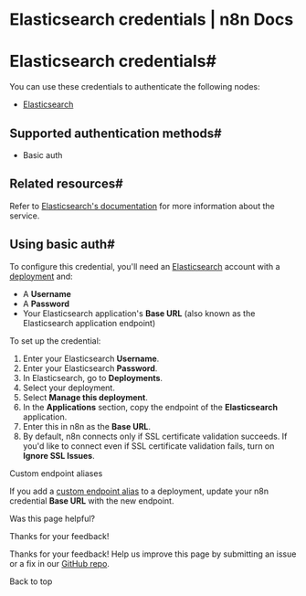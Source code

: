 # Elasticsearch credentials | n8n Docs

[ ](https://github.com/n8n-io/n8n-docs/edit/main/docs/integrations/builtin/credentials/elasticsearch.md "Edit this page")

# Elasticsearch credentials#

You can use these credentials to authenticate the following nodes:

  * [Elasticsearch](../../app-nodes/n8n-nodes-base.elasticsearch/)

## Supported authentication methods#

  * Basic auth

## Related resources#

Refer to [Elasticsearch's documentation](https://www.elastic.co/guide/en/elasticsearch/reference/current/index.html) for more information about the service.

## Using basic auth#

To configure this credential, you'll need an [Elasticsearch](https://www.elastic.co/) account with a [deployment](https://www.elastic.co/guide/en/cloud/current/ec-create-deployment.html) and:

  * A **Username**
  * A **Password**
  * Your Elasticsearch application's **Base URL** (also known as the Elasticsearch application endpoint)

To set up the credential:

  1. Enter your Elasticsearch **Username**.
  2. Enter your Elasticsearch **Password**.
  3. In Elasticsearch, go to **Deployments**.
  4. Select your deployment.
  5. Select **Manage this deployment**.
  6. In the **Applications** section, copy the endpoint of the **Elasticsearch** application.
  7. Enter this in n8n as the **Base URL**.
  8. By default, n8n connects only if SSL certificate validation succeeds. If you'd like to connect even if SSL certificate validation fails, turn on **Ignore SSL Issues**.

Custom endpoint aliases

If you add a [custom endpoint alias](https://www.elastic.co/guide/en/cloud/current/ec-regional-deployment-aliases.html) to a deployment, update your n8n credential **Base URL** with the new endpoint.

Was this page helpful? 

Thanks for your feedback! 

Thanks for your feedback! Help us improve this page by submitting an issue or a fix in our [GitHub repo](https://github.com/n8n-io/n8n-docs). 

Back to top